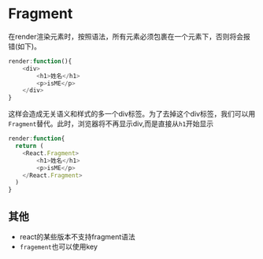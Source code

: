 # Fragment

在render渲染元素时，按照语法，所有元素必须包裹在一个元素下，否则将会报错(如下)。

```js
render:function(){
    <div>
        <h1>姓名</h1>
    	<p>isME</p>
    </div>
}
```

这样会造成无关语义和样式的多一个div标签。为了去掉这个div标签，我们可以用`Fragment`替代。此时，浏览器将不再显示div,而是直接从`h1`开始显示

```js
render:function{
  return (
    <React.Fragment>
        <h1>姓名</h1>
    	<p>isME</p>
    </React.Fragment>
  )
}
```

## 其他

- react的某些版本不支持fragment语法
- `fragement`也可以使用key